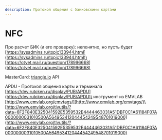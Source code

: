 ```yaml
---
description: Протокол общения с банковскими картами
---
```


# NFC

Про расчет БИК (и его проверку): непонятно, но пусть будет\
[https://sysadmins.ru/topic133944.html](https://sysadmins.ru/topic133944.html)\
[https://otvet.mail.ru/question/178996668](https://otvet.mail.ru/question/178996668)

MasterCard: [triangle.io](http://triangle.io) API

APDU - Протокол общения карты и терминала\
[https://dev.rutoken.ru/display/PUB/APDU](https://dev.rutoken.ru/display/PUB/APDU)\
инструмент из EMVLAB [http://www.emvlab.org/emvtags/](http://www.emvlab.org/emvtags/)\
[http://www.emvlab.org/tlvutils/?data=6F2F840E325041592E5359532E4444463031A51DBF0C1A61184F07A0000000031010500A564953412044454249548701019000](http://www.emvlab.org/tlvutils/?data=6F2F840E325041592E5359532E4444463031A51DBF0C1A61184F07A0000000031010500A564953412044454249548701019000)


